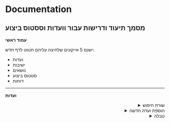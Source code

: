 # Documentation
מסמך תיעוד ודרישות עבור וועדות וססטוס ביצוע
---

**עמוד ראשי**

ישנם 5 אייקונים שלחיצה עליהם תנווט לדף חדש:
+ ועדות
+ ישיבות
+ נושאים
+ סטטוס ביצוע
+ דוחות

---
**ועדות**
<details align="right">
  <summary>שורת חיפוש</summary>
  א. שדה טקסט לחיפוש חופשי (לפי מה הוא מחפש?)</br>
  ב. כפתור שמציג אפשרות לחפש גם לפי: מספר ועדה, שם ועדה, סוג ועדה, נושא
</details>
<details align="right">
  <summary>הוספת ועדה חדשה</summary>
  כפתור להוספת ועדה חדשה. לחיצה עליו תנווט לדף חדש של יצירת ועדה
</details>
</details>
<details align="right">
  <summary>טבלה</summary>
  טבלה שמציגה את הוועדות. לכל ועדה יוצגו הפרטים הבאים:</br>
  מספר ועדה, שם ועדה (לחיצה תנווט לדף פרטי ועדה), סוג ועדה, ישיבות (לחיצה תנווט לדף של ישיבות של הוועדה), נושאים לא משוייכים ופעולות (הוספה, עריכה ומחיקה)
</details>
